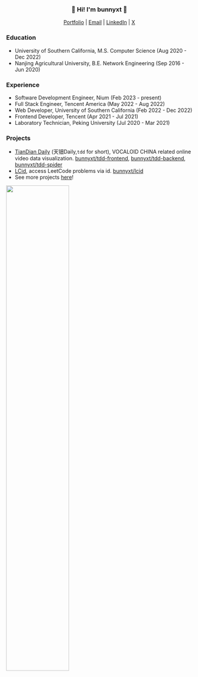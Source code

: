 <h3 align="center">
  👋 Hi! I'm bunnyxt 🐰
</h3>

<p align="center">
  <a href="https://www.bunnyxt.com" target="_blank">Portfolio</a> |
  <a href="mailto:bunnyxt@outlook.com">Email</a> |
  <a href="https://www.linkedin.com/in/jinyuan-liu/" target="_blank">LinkedIn</a> |
  <a href="https://x.com/bunnyxt29" target="_blank">X</a>
</p>

### Education

- University of Southern California, M.S. Computer Science (Aug 2020 - Dec 2022)
- Nanjing Agricultural University, B.E. Network Engineering (Sep 2016 - Jun 2020)

### Experience

- Software Development Engineer, Nium (Feb 2023 - present)
- Full Stack Engineer, Tencent America (May 2022 - Aug 2022)
- Web Developer, University of Southern California (Feb 2022 - Dec 2022)
- Frontend Developer, Tencent (Apr 2021 - Jul 2021)
- Laboratory Technician, Peking University (Jul 2020 - Mar 2021)

### Projects

- [TianDian Daily](https://tdd.bunnyxt.com) (天钿Daily,`tdd` for short), VOCALOID CHINA related online video data visualization. [bunnyxt/tdd-frontend](https://github.com/bunnyxt/tdd-frontend), [bunnyxt/tdd-backend](https://github.com/bunnyxt/tdd-backend), [bunnyxt/tdd-spider](https://github.com/bunnyxt/tdd-spider)
- [LCid](https://lcid.cc), access LeetCode problems via id. [bunnyxt/lcid](https://github.com/bunnyxt/lcid)
- See more projects [here](https://www.bunnyxt.com/projects)!

<span>
  <a href="https://www.github.com/bunnyxt">
    <img src="https://github-readme-stats.vercel.app/api?username=bunnyxt&show_icons=true&layout=compact&count_private=true&hide_title=true&theme=default" style="width: 58%; max-width: 58%; min-width: 58%; margin-right: 1%">
  </a>
</span>
